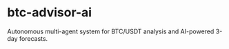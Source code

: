 # btc-advisor-ai
Autonomous multi-agent system for BTC/USDT analysis and AI-powered 3-day forecasts.
